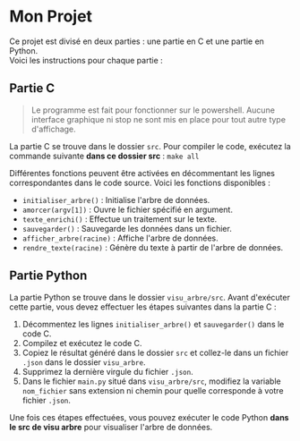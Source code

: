 # Mon Projet

Ce projet est divisé en deux parties : une partie en C et une partie en Python. \
Voici les instructions pour chaque partie :

## Partie C
> Le programme est fait pour fonctionner sur le powershell. Aucune interface graphique ni stop ne sont mis en place pour tout autre type d'affichage.

La partie C se trouve dans le dossier `src`. Pour compiler le code, exécutez la commande suivante **dans ce dossier src** : `make all`

Différentes fonctions peuvent être activées en décommentant les lignes correspondantes dans le code source. Voici les fonctions disponibles :

- `initialiser_arbre()` : Initialise l'arbre de données.
- `amorcer(argv[1])` : Ouvre le fichier spécifié en argument.
- `texte_enrichi()` : Effectue un traitement sur le texte.
- `sauvegarder()` : Sauvegarde les données dans un fichier.
- `afficher_arbre(racine)` : Affiche l'arbre de données.
- `rendre_texte(racine)` : Génère du texte à partir de l'arbre de données.

## Partie Python

La partie Python se trouve dans le dossier `visu_arbre/src`. Avant d'exécuter cette partie, vous devez effectuer les étapes suivantes dans la partie C :

1. Décommentez les lignes `initialiser_arbre()` et `sauvegarder()` dans le code C.
2. Compilez et exécutez le code C.
3. Copiez le résultat généré dans le dossier `src` et collez-le dans un fichier `.json` dans le dossier `visu_arbre`.
4. Supprimez la dernière virgule du fichier `.json`.
5. Dans le fichier `main.py` situé dans `visu_arbre/src`, modifiez la variable `nom_fichier` sans extension ni chemin pour quelle corresponde à votre fichier `.json`.

Une fois ces étapes effectuées, vous pouvez exécuter le code Python **dans le src de visu arbre** pour visualiser l'arbre de données.